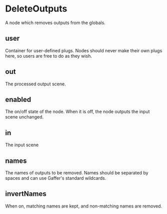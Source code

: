 # DeleteOutputs

A node which removes outputs from the globals.

## user 

 Container for user-defined plugs. Nodes
should never make their own plugs here,
so users are free to do as they wish. 

## out 

 The processed output scene. 

## enabled 

 The on/off state of the node. When it is off, the node outputs the input scene unchanged. 

## in 

 The input scene 

## names 

 The names of outputs to be removed. Names should be
separated by spaces and can use Gaffer's standard wildcards. 

## invertNames 

 When on, matching names are kept, and non-matching names are removed. 


